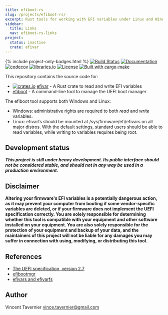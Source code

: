 ```yaml
---
title: efiboot-rs
slug: /projects/efiboot-rs/
excerpt: Rust tools for working with EFI variables under Linux and Windows
sidebar:
  title: Links
  nav: efiboot-rs-links
project:
  status: inactive
  crate: efivar
---
```


{% include project-only-badges.html %} [![Build Status](https://travis-ci.com/vtavernier/efiboot-rs.svg?branch=master)](https://travis-ci.com/vtavernier/efiboot-rs) [![Documentation](https://img.shields.io/badge/docs-master-blue.svg)](https://docs.rs/efivar/) [![codecov](https://codecov.io/gh/vtavernier/efiboot-rs/branch/master/graph/badge.svg)](https://codecov.io/gh/vtavernier/efiboot-rs) [![libraries.io](https://img.shields.io/librariesio/github/vtavernier/efiboot-rs.svg)](https://libraries.io/github/vtavernier/efiboot-rs) [![License](https://img.shields.io/badge/license-MIT-blue.svg)](LICENSE) [![Built with cargo-make](https://sagiegurari.github.io/cargo-make/assets/badges/cargo-make.svg)](https://sagiegurari.github.io/cargo-make)

This repository contains the source code for:

* [![crates.io](https://img.shields.io/crates/v/efivar.svg)](https://crates.io/crates/efivar) [efivar](https://github.com/vtavernier/efiboot-rs/tree/master/efivar) - A Rust crate to read and write EFI variables
* [efiboot](https://github.com/vtavernier/efiboot-rs/tree/master/efiboot) - A command-line tool to manage the UEFI boot manager

The efiboot tool supports both Windows and Linux:

* Windows: administrative rights are required to both *read* and *write* variables.
* Linux: efivarfs should be mounted at /sys/firmware/efi/efivars on all major
  distros. With the default settings, standard users should be able to read
  variables, while writing to variables requires being root.

## Development status

***This project is still under heavy development. Its public interface should
not be considered stable, and should not in any way be used in a production
environment.***

## Disclaimer

**Altering your firmware's EFI variables is a potentially dangerous action, as
it may prevent your computer from booting if some vendor-specific variables are
deleted, or if your firmware does not implement the UEFI specification
correctly. You are solely responsible for determining whether this tool is
compatible with your equipment and other software installed on your equipment.
You are also solely responsible for the protection of your equipment and backup
of your data, and the maintainers of this project will not be liable for any
damages you may suffer in connection with using, modifying, or distributing this
tool.**

## References

- [The UEFI specification, version 2.7](http://www.uefi.org/sites/default/files/resources/UEFI_Spec_2_7.pdf)
- [efibootmgr](https://github.com/rhboot/efibootmgr)
- [efivars and efivarfs](https://blog.fpmurphy.com/2012/12/efivars-and-efivarfs.html)

## Author

Vincent Tavernier <vince.tavernier@gmail.com>
